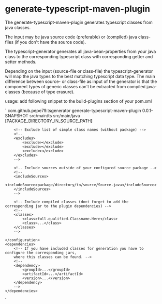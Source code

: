 <h1>generate-typescript-maven-plugin</h1>
The generate-typescript-maven-plugin generates typescript classes from java classes.

The input may be java source code (preferable) or (compiled) 
java class-files (if you don't have the source code).

The typescript-generator generates all java-bean-properties from your java class to the corresponding 
typescript class with corresponding getter and setter methods. 

Depending on the input (source-file or class-file) the typescript-generator will map the java types to the 
best matching typescript data type. The main difference between source- or class-file as input of the 
generator is that the component types of generic classes can't be extracted from compiled java-classes 
(because of type erasure).


usage:
add following snippet to the build-plugins section of your pom.xml 

`
<plugin>
	<groupId>com.github.pepe79.tsgenerator</groupId>
	<artifactId>generate-typescript-maven-plugin</artifactId>
	<version>0.0.1-SNAPSHOT</version>
	<configuration>
		<targetDirectory>src/main/ts</targetDirectory>
		<sourceDirectory>src/main/java</sourceDirectory>
		<packageDirectory>[PACKAGE_DIRECTORY_IN_SOURCE_PATH]</packageDirectory>
		
		<!-- Exclude list of simple class names (without package) -->
		<!--
		<excludes>
			<exclude></exclude>
			<exclude></exclude>
			<exclude></exclude>
		</excludes>
		-->

		<!-- Include sources outside of your configured source package -->
		<!--
		<includeSources>
			<includeSource>package/directory/to/source/Source.java</includeSource>
		</includeSources>
		-->

		<!-- Include compiled classes (dont forget to add the corresponding jar to the plugin dependencies) -->
		<!--
		<classes>
			<class>full.qualified.Classname.Here</class>
			<class>...</class>
		</classes>
		-->
		
	</configuration>
	<dependencies>
		<!-- If you have included classes for generation you have to configure the corresponding jars, 
		where this classes can be found. -->
		<!--
		<dependency>
			<groupId>...</groupId>
			<artifactId>...</artifactId>
			<version>...</version>
		</dependency>
		-->
	</dependencies>
</plugin>
`



